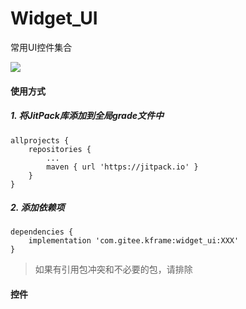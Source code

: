 # Widget_UI
常用UI控件集合

[![](https://www.jitpack.io/v/com.gitee.kframe/widget_ui.svg)](https://www.jitpack.io/#com.gitee.kframe/widget_ui)

#### 使用方式

##### 1. 将JitPack库添加到全局grade文件中

~~~
allprojects {
    repositories {
        ...
        maven { url 'https://jitpack.io' }
    }
}
~~~

##### 2. 添加依赖项
~~~
dependencies {
    implementation 'com.gitee.kframe:widget_ui:XXX'
}
~~~

> 如果有引用包冲突和不必要的包，请排除

#### 控件

